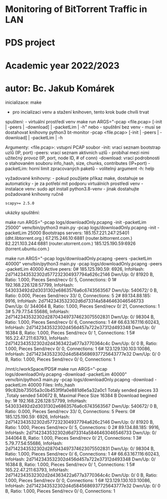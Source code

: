 # Monitoring of BitTorrent Traffic in LAN
# PDS project
# Academic year 2022/2023
# autor: Bc. Jakub Komárek

inicializace:
  make 
  - pro incializaci venv a stažení knihoven, tento krok bude chvíli trvat

spuštení:
    - virtuální prostředí venv
    make run ARGS="-pcap <file.pcap>  [-init | -peers | -download] | -packetLim  | -h"
    nebo 
    - spuštění bez venv - musí se dostahovat knihovny
    python3 bt-monitor -pcap <file.pcap> [-init | -peers | -download] | -packetLim  | -h

Argumenty: 
<file.pcap>: vstupní PCAP soubor
-init: vrací seznam bootstrap uzlů (IP, port)
-peers: vrací seznam aktivních uzlů - probíhal mezi nimi užitečný provoz (IP, port, node ID, # of conn)
-download: vrací podrobnosti o stahovaném souboru info_hash, size, chunks, contributes (IP+port)
-packetLim: horní limit zpracovaných paketů - volitelný argument
-h: help

vyžadované knihovny: 
    - pokud použijete příkaz make, dostahuje se automaticky - je za potřebí mít podporu virtuálních prostředí venv
    - instalace venv: sudo apt install python3.8-venv
    - jinak dostahujte požadované knihovny ručně

    scapy>= 2.5.0


ukázky spuštění:

make run ARGS="-pcap logs/downloadOnly.pcapng  -init -packetLim 25000"
venv/bin/python3 main.py -pcap logs/downloadOnly.pcapng  -init -packetLim 25000
Bootstraps servers:
185.157.221.247:25401 (dht.libtorrent.org.)
67.215.246.10:6881 (router.bittorrent.com.)
82.221.103.244:6881 (router.utorrent.com.)
185.125.190.59:6926 (torrent.ubuntu.com.)


make run ARGS="-pcap logs/downloadOnly.pcapng  -peers -packetLim 40000"
venv/bin/python3 main.py -pcap logs/downloadOnly.pcapng  -peers -packetLim 40000
Active peers:
   0#   185.125.190.59: 6926, InfoHash: 2d7142343532302d577232304937794a626c2146 Dwn/Up:       0/   81920 B, Ratio: 1.000, Pieces Send/recv    0/   5, Connections:  0
   1#  192.168.226.128:57799, InfoHash: 543033492d2d3031302e6863576a6c6743563567 Dwn/Up:  540672/       0 B, Ratio: 0.000, Pieces Send/recv   33/   0, Connections:  5
   2#    89.134.88.185: 9916, InfoHash: 2d7142343532302d6d73314a5846463046546733 Dwn/Up:       0/  344064 B, Ratio: 1.000, Pieces Send/recv    0/  21, Connections:  1
   3#       5.79.77.54:55686, InfoHash: 2d7142343532302d287043497374623075502831 Dwn/Up:       0/   98304 B, Ratio: 1.000, Pieces Send/recv    0/   6, Connections:  1
   4#    66.63.167.116:60243, InfoHash: 2d7142343532302d456d457a722e37312d493348 Dwn/Up:       0/   16384 B, Ratio: 1.000, Pieces Send/recv    0/   1, Connections:  1
   5#    165.22.47.211:63793, InfoHash: 2d7142343532302d2d4363422a677a3770364c4c Dwn/Up:       0/       0 B, Ratio: 1.000, Pieces Send/recv    0/   0, Connections:  1
   6#  123.129.130.103:10086, InfoHash: 2d7142343532302d4d5845686937725643777e32 Dwn/Up:       0/       0 B, Ratio: 1.000, Pieces Send/recv    0/   0, Connections:  1


/mnt/c/workSpace/PDS# make run ARGS="-pcap logs/downloadOnly.pcapng  -download -packetLim 40000"
venv/bin/python3 main.py -pcap logs/downloadOnly.pcapng  -download -packetLim 40000
Files:
Info_hash 99c82bb73505a3c0b453f9fa0e881d6e5a32a0c1
Totaly sended pieces 33 ,Totaly sended 540672 B, Maximal Piece Size 16384 B
Download begined by:
    1#  192.168.226.128:57799, InfoHash: 543033492d2d3031302e6863576a6c6743563567 Dwn/Up:  540672/       0 B, Ratio: 0.000, Pieces Send/recv   33/   0, Connections:  5
Peers:
   0#   185.125.190.59: 6926, InfoHash: 2d7142343532302d577232304937794a626c2146 Dwn/Up:       0/   81920 B, Ratio: 1.000, Pieces Send/recv    0/   5, Connections:  0
   2#    89.134.88.185: 9916, InfoHash: 2d7142343532302d6d73314a5846463046546733 Dwn/Up:       0/  344064 B, Ratio: 1.000, Pieces Send/recv    0/  21, Connections:  1
   3#       5.79.77.54:55686, InfoHash: 2d7142343532302d287043497374623075502831 Dwn/Up:       0/   98304 B, Ratio: 1.000, Pieces Send/recv    0/   6, Connections:  1
   4#    66.63.167.116:60243, InfoHash: 2d7142343532302d456d457a722e37312d493348 Dwn/Up:       0/   16384 B, Ratio: 1.000, Pieces Send/recv    0/   1, Connections:  1
   5#    165.22.47.211:63793, InfoHash: 2d7142343532302d2d4363422a677a3770364c4c Dwn/Up:       0/       0 B, Ratio: 1.000, Pieces Send/recv    0/   0, Connections:  1
   6#  123.129.130.103:10086, InfoHash: 2d7142343532302d4d5845686937725643777e32 Dwn/Up:       0/       0 B, Ratio: 1.000, Pieces Send/recv    0/   0, Connections:  1
